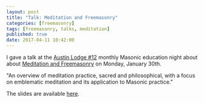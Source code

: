 ```yaml
---
layout: post
title: "Talk: Meditation and Freemasonry"
categories: [freemasonry]
tags: [freemasonry, talks, meditation]
published: true
date: 2017-04-11 10:42:00
---
```


I gave a talk at the [Austin Lodge \#12][austin_lodge] monthly Masonic education night about about [Meditation and Freemasonry][slideshow] on Monday, January 30th.

"An overview of meditation practice, sacred and philosophical, with a focus on emblematic meditation and its application to Masonic practice."

The slides are available [here][slideshow].

[austin_lodge]: http://austinlodge12.com/calendar-item/education-night-meditation-and-freemasonry/
[slideshow]: http://content.austinlodge12.com/MeditationAndFreemasonry/
